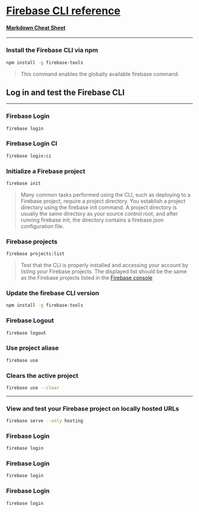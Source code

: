 # **[Firebase CLI reference](https://firebase.google.com/docs/cli)**
#### [Markdown Cheat Sheet](https://www.markdownguide.org/cheat-sheet/)

---

### Install the Firebase CLI via npm
``` bash
npm install -g firebase-tools
```
> This command enables the globally available firebase command.

## Log in and test the Firebase CLI

---

### Firebase Login
``` bash
firebase login
```

### Firebase Login CI
``` bash
firebase login:ci
```

### Initialize a Firebase project
``` bash
firebase init
```
> Many common tasks performed using the CLI, such as deploying to a Firebase project, require a project directory. You establish a project directory using the firebase init command. A project directory is usually the same directory as your source control root, and after running firebase init, the directory contains a firebase.json configuration file.
> 

### Firebase projects
``` bash
firebase projects:list
```
> Test that the CLI is properly installed and accessing your account by listing your Firebase projects. The displayed list should be the same as the Firebase projects listed in the [Firebase console](https://console.firebase.google.com/u/0/?_gl=1*14imetw*_ga*NjE2NDk0NjYyLjE2OTI1NDUxMjI.*_ga_CW55HF8NVT*MTY5MjU0NTEyMi4xLjAuMTY5MjU0NTEyMi4wLjAuMA..&pli=1)

### Update the firebase CLI version
``` bash
npm install -g firebase-tools
```

### Firebase Logout
``` bash
firebase logout
```

### Use project aliase
``` bash
firebase use
```

### Clears the active project
``` bash
firebase use --clear
```

---

###  View and test your Firebase project on locally hosted URLs
``` bash
firebase serve --only hosting
```
### Firebase Login
``` bash
firebase login
```
### Firebase Login
``` bash
firebase login
```
### Firebase Login
``` bash
firebase login
```
